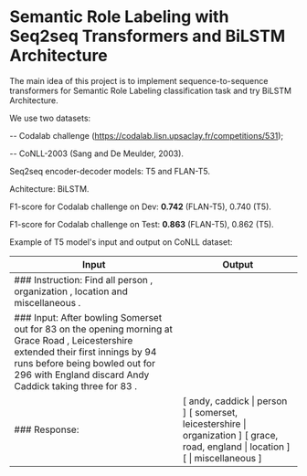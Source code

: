 # Semantic Role Labeling with Seq2seq Transformers and BiLSTM Architecture

The main idea of this project is to implement sequence-to-sequence transformers for Semantic Role Labeling classification task and try BiLSTM Architecture.

We use two datasets:

-- Codalab challenge (https://codalab.lisn.upsaclay.fr/competitions/531);

-- CoNLL-2003 (Sang and De Meulder, 2003).

Seq2seq encoder-decoder models: T5 and FLAN-T5.

Achitecture: BiLSTM.

F1-score for Codalab challenge on Dev: **0.742** (FLAN-T5), 0.740 (T5).

F1-score for Codalab challenge on Test: **0.863** (FLAN-T5), 0.862 (T5).

Example of T5 model's input and output on CoNLL dataset:

| Input  | Output |
| ------------- | ------------- |
|\#\#\# Instruction: Find all person , organization , location and miscellaneous .|
|\#\#\# Input: After bowling Somerset out for 83 on the opening morning at Grace Road , Leicestershire extended their first innings by 94 runs before being bowled out for 296 with England discard Andy Caddick taking three for 83 . |
| \#\#\# Response: |  [ andy, caddick \| person ] [ somerset, leicestershire \| organization ] [ grace, road, england \| location ] [ \| miscellaneous ] |
